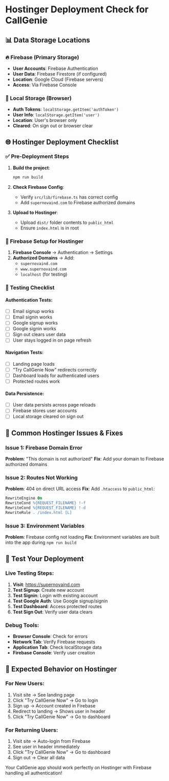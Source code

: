 # Hostinger Deployment Check for CallGenie

## 📊 Data Storage Locations

### 🔥 Firebase (Primary Storage)
- **User Accounts**: Firebase Authentication
- **User Data**: Firebase Firestore (if configured)
- **Location**: Google Cloud (Firebase servers)
- **Access**: Via Firebase Console

### 💾 Local Storage (Browser)
- **Auth Tokens**: `localStorage.getItem('authToken')`
- **User Info**: `localStorage.getItem('user')`
- **Location**: User's browser only
- **Cleared**: On sign out or browser clear

## 🌐 Hostinger Deployment Checklist

### ✅ Pre-Deployment Steps
1. **Build the project**:
   ```bash
   npm run build
   ```

2. **Check Firebase Config**:
   - Verify `src/lib/firebase.ts` has correct config
   - Add `supernovaind.com` to Firebase authorized domains

3. **Upload to Hostinger**:
   - Upload `dist/` folder contents to `public_html`
   - Ensure `index.html` is in root

### 🔧 Firebase Setup for Hostinger
1. **Firebase Console** → Authentication → Settings
2. **Authorized Domains** → Add:
   - `supernovaind.com`
   - `www.supernovaind.com`
   - `localhost` (for testing)

### 🧪 Testing Checklist

#### Authentication Tests:
- [ ] Email signup works
- [ ] Email signin works  
- [ ] Google signup works
- [ ] Google signin works
- [ ] Sign out clears user data
- [ ] User stays logged in on page refresh

#### Navigation Tests:
- [ ] Landing page loads
- [ ] "Try CallGenie Now" redirects correctly
- [ ] Dashboard loads for authenticated users
- [ ] Protected routes work

#### Data Persistence:
- [ ] User data persists across page reloads
- [ ] Firebase stores user accounts
- [ ] Local storage cleared on sign out

## 🚨 Common Hostinger Issues & Fixes

### Issue 1: Firebase Domain Error
**Problem**: "This domain is not authorized"
**Fix**: Add your domain to Firebase authorized domains

### Issue 2: Routes Not Working
**Problem**: 404 on direct URL access
**Fix**: Add `.htaccess` to `public_html`:
```apache
RewriteEngine On
RewriteCond %{REQUEST_FILENAME} !-f
RewriteCond %{REQUEST_FILENAME} !-d
RewriteRule . /index.html [L]
```

### Issue 3: Environment Variables
**Problem**: Firebase config not loading
**Fix**: Environment variables are built into the app during `npm run build`

## 📱 Test Your Deployment

### Live Testing Steps:
1. **Visit**: https://supernovaind.com
2. **Test Signup**: Create new account
3. **Test Signin**: Login with existing account
4. **Test Google Auth**: Use Google signup/signin
5. **Test Dashboard**: Access protected routes
6. **Test Sign Out**: Verify user data clears

### Debug Tools:
- **Browser Console**: Check for errors
- **Network Tab**: Verify Firebase requests
- **Application Tab**: Check localStorage data
- **Firebase Console**: Verify user creation

## 🎯 Expected Behavior on Hostinger

### For New Users:
1. Visit site → See landing page
2. Click "Try CallGenie Now" → Go to login
3. Sign up → Account created in Firebase
4. Redirect to landing → Shows user in header
5. Click "Try CallGenie Now" → Go to dashboard

### For Returning Users:
1. Visit site → Auto-login from Firebase
2. See user in header immediately
3. Click "Try CallGenie Now" → Go to dashboard
4. Sign out → Clear all data

Your CallGenie app should work perfectly on Hostinger with Firebase handling all authentication!